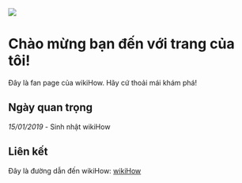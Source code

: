 <!DOCTYPE html>
<html>
<head>
<title>Pham Ngoc Anh Quoc</title>
</head>
<body>
<img src="https://toanthaydinh.com/wp-content/uploads/2020/04/anh-bia-anime-cap-doi-8.png">
<tablebackgroud color= "black">
<h1>Chào mừng bạn đến với trang của tôi!</h1>
<p>Đây là fan page của wikiHow. Hãy cứ thoải mái khám phá!</p>
<h2>Ngày quan trọng</h2>
<p><i>15/01/2019</i> - Sinh nhật wikiHow</p>
<h2>Liên kết</h2>
<p>Đây là đường dẫn đến wikiHow: <a href="http://www.wikihow.com">wikiHow</a></p>
</body>
</html>

